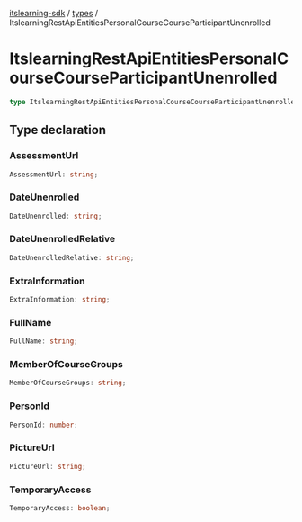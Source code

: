 [itslearning-sdk](../../modules.md) / [types](../index.md) / ItslearningRestApiEntitiesPersonalCourseCourseParticipantUnenrolled

# ItslearningRestApiEntitiesPersonalCourseCourseParticipantUnenrolled

```ts
type ItslearningRestApiEntitiesPersonalCourseCourseParticipantUnenrolled = object;
```

## Type declaration

### AssessmentUrl

```ts
AssessmentUrl: string;
```

### DateUnenrolled

```ts
DateUnenrolled: string;
```

### DateUnenrolledRelative

```ts
DateUnenrolledRelative: string;
```

### ExtraInformation

```ts
ExtraInformation: string;
```

### FullName

```ts
FullName: string;
```

### MemberOfCourseGroups

```ts
MemberOfCourseGroups: string;
```

### PersonId

```ts
PersonId: number;
```

### PictureUrl

```ts
PictureUrl: string;
```

### TemporaryAccess

```ts
TemporaryAccess: boolean;
```
